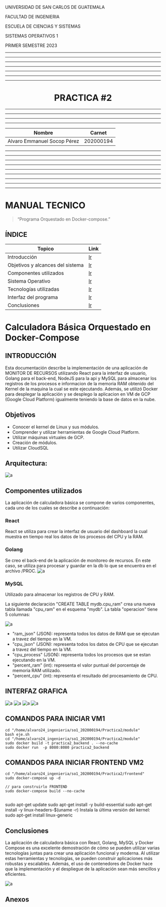 <p>UNIVERSIDAD DE SAN CARLOS DE GUATEMALA</p>
<p>FACULTAD DE INGENIERIA</p>
<p>ESCUELA DE CIENCIAS Y SISTEMAS</p>
<p>SISTEMAS OPERATIVOS 1</p>
<p>PRIMER SEMESTRE 2023</p>

---


---


---


---


---


---


---

<center> <h1>PRACTICA #2</h1> </center>



---


---


---


---




| Nombre   |      Carnet      |
|----------|:-------------:|
| Alvaro Emmanuel Socop Pérez | 202000194 |

---


---


---


---




---


---


---


---


---

# <a name="nothing"></a>MANUAL TECNICO


>“Programa Orquestado en Docker-compose.”
## <a name="intro" ></a>ÍNDICE
| Topico | Link |
| ------ | ------ |
| Introducción | [Ir](#intro) |
| Objetivos y alcances del sistema| [Ir](#ob) |
| Componentes utilizados | [Ir](#sis) |
| Sistema Operativo | [Ir](#sis) |
| Tecnologías utilizadas | [Ir](#tech) |
| Interfaz del programa | [Ir](#inter) |
| Conclusiones | [Ir](#Conclu) |



# Calculadora Básica Orquestado en Docker-Compose

## <a name="intro" ></a>INTRODUCCIÓN

Esta documentación describe la implementación de una aplicación de MONITOR DE RECURSOS utilizando React para la interfaz de usuario, Golang para el back-end, NodeJS para la api y MySQL para almacenar los registros de los procesos e informacion de la memoria RAM obtenido del Kernel de la maquina la cual se este ejecutando. Además, se utilizó Docker para desplegar la aplicación y se desplego la aplicacion en VM de GCP (Google Cloud Platform) igualmente teniendo la base de datos en la nube.

## Objetivos

- Conocer el kernel de Linux y sus módulos.
- Comprender y utilizar herramientas de Google Cloud Platform.
- Utilizar máquinas virtuales de GCP.
- Creación de módulos.
- Utilizar CloudSQL

## Arquitectura:

![a](assets/arq.png)

## Componentes utilizados

La aplicación de calculadora básica se compone de varios componentes, cada uno de los cuales se describe a continuación:

### React
React se utiliza para crear la interfaz de usuario del dashboard la cual muestra en tiempo real los datos de los procesos del CPU y la RAM.



### Golang

Se creo el back-end de la aplicación de monitoreo de recursos. En este caso, se utiliza para procesar y guardar en la db lo que se encuentra en el archivo /PROC.
![a](code2.png)


### MySQL

Utilizado para almacenar los registros de CPU y RAM.

La siguiente declaración "CREATE TABLE mydb.cpu_ram" crea una nueva tabla llamada "cpu_ram" en el esquema "mydb". La tabla "operacion" tiene 5 columnas:

![a](code3.png)

- "ram_json" (JSON):  representa todos los datos de RAM que se ejecutan a travez del tiempo en la VM.
- "cpu_json" (JSON):  representa todos los datos de CPU que se ejecutan a travez del tiempo en la VM.
- "cpu_process" (JSON): representa todos los procesos que se estan ejecutando en la VM.
- "percent_ram" (int):  representa el valor puntual del porcentaje de memoria RAM utilizado.
- "percent_cpu" (int):  representa el resultado del procesamiento de CPU.

## INTERFAZ GRAFICA
![a](assets/1.png)
![a](assets/2.png)
![a](assets/3.png)
![a](assets/4.png)
## COMANDOS PARA INICIAR VM1
```
cd "/home/alvaro24_ingenieria/so1_202000194/Practica2/module"
bash eje.sh
cd "/home/alvaro24_ingenieria/so1_202000194/Practica2/module"
sudo docker build -t practica2_backend . --no-cache
sudo docker run  -p 8080:8080 practica2_backend

```
## COMANDOS PARA INICIAR FRONTEND VM2
```
cd "/home/alvaro24_ingenieria/so1_202000194/Practica2/frontend"
sudo docker-compose up -d

// para construirlo FRONTEND
sudo docker-compose build --no-cache


```

sudo apt-get update
sudo apt-get install -y build-essential
sudo apt-get install -y linux-headers-$(uname -r)
    Instala la última versión del kernel:
sudo apt-get install linux-generic



## Conclusiones

La aplicación de calculadora básica con React, Golang, MySQL y Docker Compose es una excelente demostración de cómo se pueden utilizar varias tecnologías juntas para crear una aplicación funcional y moderna. Al utilizar estas herramientas y tecnologías, se pueden construir aplicaciones más robustas y escalables. Además, el uso de contenedores de Docker hace que la implementación y el despliegue de la aplicación sean más sencillos y eficientes.



![a](https://www.patterns.dev/img/reactjs/react-logo@3x.svg)
## Anexos
